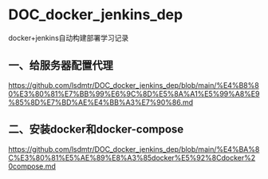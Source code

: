# DOC_docker_jenkins_dep
docker+jenkins自动构建部署学习记录

## 一、给服务器配置代理
https://github.com/lsdmtr/DOC_docker_jenkins_dep/blob/main/%E4%B8%80%E3%80%81%E7%BB%99%E6%9C%8D%E5%8A%A1%E5%99%A8%E9%85%8D%E7%BD%AE%E4%BB%A3%E7%90%86.md

## 二、安装docker和docker-compose
https://github.com/lsdmtr/DOC_docker_jenkins_dep/blob/main/%E4%BA%8C%E3%80%81%E5%AE%89%E8%A3%85docker%E5%92%8Cdocker%20compose.md